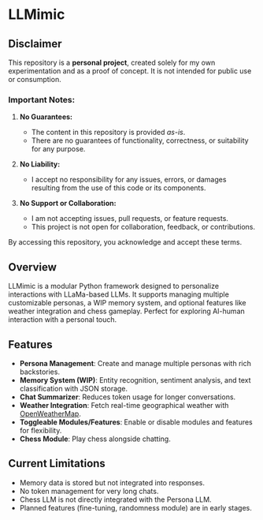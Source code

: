 # LLMimic

## Disclaimer

This repository is a **personal project**, created solely for my own experimentation and as a proof of concept. It is not intended for public use or consumption.

### Important Notes:
1. **No Guarantees:**
   - The content in this repository is provided *as-is*.
   - There are no guarantees of functionality, correctness, or suitability for any purpose.

2. **No Liability:**
   - I accept no responsibility for any issues, errors, or damages resulting from the use of this code or its components.

3. **No Support or Collaboration:**
   - I am not accepting issues, pull requests, or feature requests.
   - This project is not open for collaboration, feedback, or contributions.

By accessing this repository, you acknowledge and accept these terms.

## Overview
LLMimic is a modular Python framework designed to personalize interactions with LLaMa-based LLMs. It supports managing multiple customizable personas, a WIP memory system, and optional features like weather integration and chess gameplay. Perfect for exploring AI-human interaction with a personal touch.

## Features
- **Persona Management**: Create and manage multiple personas with rich backstories.
- **Memory System (WIP)**: Entity recognition, sentiment analysis, and text classification with JSON storage.
- **Chat Summarizer**: Reduces token usage for longer conversations.
- **Weather Integration**: Fetch real-time geographical weather with [OpenWeatherMap](https://openweathermap.org/current).
- **Toggleable Modules/Features**: Enable or disable modules and features for flexibility.
- **Chess Module**: Play chess alongside chatting.

## Current Limitations
- Memory data is stored but not integrated into responses.
- No token management for very long chats.
- Chess LLM is not directly integrated with the Persona LLM.
- Planned features (fine-tuning, randomness module) are in early stages.
